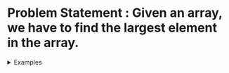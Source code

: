 # Problem Statement : Given an array, we have to find the largest element in the array.
<details>
<summary>Examples</summary>

### Example 1:
- **Input:** `arr[] = {2, 5, 1, 3, 0}`
- **Output:** `5`
- **Explanation:** 5 is the largest element in the array.

### Example 2:
- **Input:** `arr[] = {8, 10, 5, 7, 9}`
- **Output:** `10`
- **Explanation:** 10 is the largest element in the array.

</details>